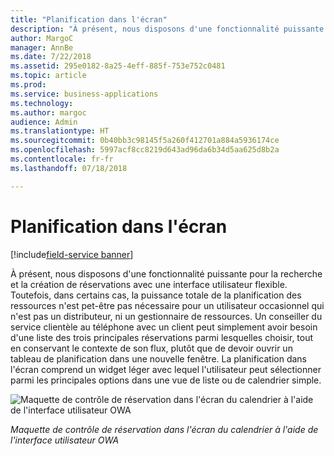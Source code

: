```yaml
---
title: "Planification dans l'écran"
description: "À présent, nous disposons d'une fonctionnalité puissante pour la recherche et la création de réservations avec une interface utilisateur flexible."
author: MargoC
manager: AnnBe
ms.date: 7/22/2018
ms.assetid: 295e0182-8a25-4eff-885f-753e752c0481
ms.topic: article
ms.prod: 
ms.service: business-applications
ms.technology: 
ms.author: margoc
audience: Admin
ms.translationtype: HT
ms.sourcegitcommit: 0b40bb3c98145f5a260f412701a884a5936174ce
ms.openlocfilehash: 5997acf8cc8219d643ad96da6b34d5aa625d8b2a
ms.contentlocale: fr-fr
ms.lasthandoff: 07/18/2018

---
```


#  <a name="in-form-scheduling"></a>Planification dans l'écran

[!include[field-service banner](../../../includes/field-service.md)]



À présent, nous disposons d'une fonctionnalité puissante pour la recherche et la création de réservations avec une interface utilisateur flexible. Toutefois, dans certains cas, la puissance totale de la planification des ressources n'est pet-être pas nécessaire pour un utilisateur occasionnel qui n'est pas un distributeur, ni un gestionnaire de ressources. Un conseiller du service clientèle au téléphone avec un client peut simplement avoir besoin d'une liste des trois principales réservations parmi lesquelles choisir, tout en conservant le contexte de son flux, plutôt que de devoir ouvrir un tableau de planification dans une nouvelle fenêtre.
La planification dans l'écran comprend un widget léger avec lequel l'utilisateur peut sélectionner parmi les principales options dans une vue de liste ou de calendrier simple.


![](media/in-form-scheduling-1.png "Maquette de contrôle de réservation dans l'écran du calendrier à l'aide de l'interface utilisateur OWA")
<!-- picture -->

*Maquette de contrôle de réservation dans l'écran du calendrier à l'aide de l'interface utilisateur OWA*

